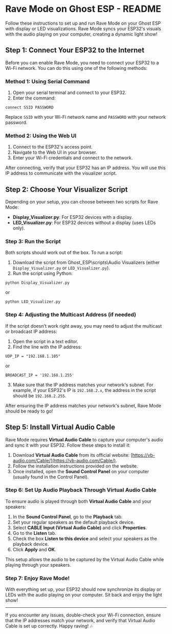 # Rave Mode on Ghost ESP - README

Follow these instructions to set up and run Rave Mode on your Ghost ESP with display or LED visualizations. Rave Mode syncs your ESP32's visuals with the audio playing on your computer, creating a dynamic light show!

## Step 1: Connect Your ESP32 to the Internet

Before you can enable Rave Mode, you need to connect your ESP32 to a Wi-Fi network. You can do this using one of the following methods:

### Method 1: Using Serial Command

1. Open your serial terminal and connect to your ESP32.
2. Enter the command:

 ```connect SSID PASSWORD```


Replace `SSID` with your Wi-Fi network name and `PASSWORD` with your network password.

### Method 2: Using the Web UI

1. Connect to the ESP32's access point.
2. Navigate to the Web UI in your browser.
3. Enter your Wi-Fi credentials and connect to the network.

After connecting, verify that your ESP32 has an IP address. You will use this IP address to communicate with the visualizer script.

## Step 2: Choose Your Visualizer Script

Depending on your setup, you can choose between two scripts for Rave Mode:

- **Display_Visualizer.py**: For ESP32 devices with a display.
- **LED_Visualizer.py**: For ESP32 devices without a display (uses LEDs only).

### Step 3: Run the Script

Both scripts should work out of the box. To run a script:

1. Download the script from Ghost_ESP\scripts\Audio Visualizers (either `Display_Visualizer.py` or `LED_Visualizer.py`).
2. Run the script using Python:


 ```python Display_Visualizer.py```

  or 

 ```python LED_Visualizer.py```


### Step 4: Adjusting the Multicast Address (if needed)

If the script doesn't work right away, you may need to adjust the multicast or broadcast IP address:

1. Open the script in a text editor.
2. Find the line with the IP address:

```UDP_IP = "192.168.1.105"```

or

```BROADCAST_IP = '192.168.1.255'```


3. Make sure that the IP address matches your network's subnet. For example, if your ESP32's IP is `192.168.2.x`, the address in the script should be `192.168.2.255`.

After ensuring the IP address matches your network's subnet, Rave Mode should be ready to go!

## Step 5: Install Virtual Audio Cable

Rave Mode requires **Virtual Audio Cable** to capture your computer's audio and sync it with your ESP32. Follow these steps to install it:

1. Download **Virtual Audio Cable** from its official website: [https://vb-audio.com/Cable/](https://vb-audio.com/Cable/).
2. Follow the installation instructions provided on the website.
3. Once installed, open the **Sound Control Panel** on your computer (usually found in the Control Panel).

### Step 6: Set Up Audio Playback Through Virtual Audio Cable

To ensure audio is played through both **Virtual Audio Cable** and your speakers:

1. In the **Sound Control Panel**, go to the **Playback** tab.
2. Set your regular speakers as the default playback device.
3. Select **CABLE Input (Virtual Audio Cable)** and click **Properties**.
4. Go to the **Listen** tab.
5. Check the box **Listen to this device** and select your speakers as the playback device.
6. Click **Apply** and **OK**.

This setup allows the audio to be captured by the Virtual Audio Cable while playing through your speakers.

### Step 7: Enjoy Rave Mode!

With everything set up, your ESP32 should now synchronize its display or LEDs with the audio playing on your computer. Sit back and enjoy the light show!

---

If you encounter any issues, double-check your Wi-Fi connection, ensure that the IP addresses match your network, and verify that Virtual Audio Cable is set up correctly. Happy raving! 🎶
